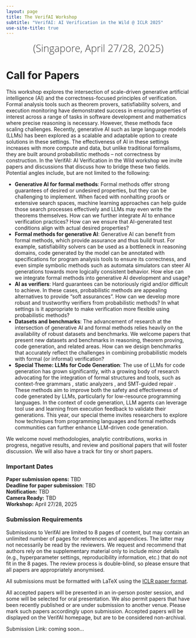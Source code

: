 ```yaml
---
layout: page
title: The VerifAI Workshop
subtitle: "VerifAI: AI Verification in the Wild @ ICLR 2025"
use-site-title: true
---
```

<div class="venue" style="font-size: 27px; display: block; font-family: 'Open Sans', 'Helvetica Neue', Helvetica, Arial, sans-serif; font-weight: 300; color: #404040; text-align: center;">
  (Singapore, April 27/28, 2025)
</div>


# Call for Papers

This workshop explores the intersection of scale-driven generative artificial intelligence (AI) and the correctness-focused principles of verification. Formal analysis tools such as theorem provers, satisfiability solvers, and execution monitoring have demonstrated success in ensuring properties of interest across a range of tasks in software development and mathematics where precise reasoning is necessary. However, these methods face scaling challenges. Recently, generative AI such as large language models (LLMs) has been explored as a scalable and adaptable option to create solutions in these settings. The effectiveness of AI in these settings increases with more compute and data, but unlike traditional formalisms, they are built around probabilistic methods – not correctness by construction. In the VerifAI: AI Verification in the Wild workshop we invite papers and discussions that discuss how to bridge these two fields. Potential angles include, but are not limited to the following:
- **Generative AI for formal methods**: Formal methods offer strong guarantees of desired or undesired properties, but they can be challenging to implement. When faced with nonhalting proofs or extensive search spaces, machine learning approaches can help guide those search processes effectively and LLMs may even write the theorems themselves. How can we further integrate AI to enhance verification practices? How can we ensure that AI-generated test conditions align with actual desired properties?
- **Formal methods for generative AI**: Generative AI can benefit from formal methods, which provide assurance and thus build trust. For example, satisfiability solvers can be used as a bottleneck in reasoning domains, code generated by the model can be annotated with specifications for program analysis tools to ensure its correctness, and even simple symbolic methods such as automata simulators can steer AI generations towards more logically consistent behavior. How else can we integrate formal methods into generative AI development and usage?
- **AI as verifiers**: Hard guarantees can be notoriously rigid and/or difficult to achieve. In these cases, probabilistic methods are appealing alternatives to provide “soft assurances”. How can we develop more robust and trustworthy verifiers from probabilistic methods? In what settings is it appropriate to make verification more flexible using probabilistic methods?
- **Datasets and benchmarks**: The advancement of research at the intersection of generative AI and formal methods relies heavily on the availability of robust datasets and benchmarks. We welcome papers that present new datasets and benchmarks in reasoning, theorem proving, code generation, and related areas. How can we design benchmarks that accurately reflect the challenges in combining probabilistic models with formal (or informal) verification?
- **Special Theme: LLMs for Code Generation**: The use of LLMs for code generation has grown significantly, with a growing body of research advocating for the integration of formal structures and tools, such as context-free grammars , static analyzers , and SMT-guided repair . These methods aim to improve both the safety and effectiveness of code generated by LLMs, particularly for low-resource programming languages. In the context of code generation, LLM agents can leverage tool use and learning from execution feedback  to validate their generations. This year, our special theme invites researchers to explore how techniques from programming languages and formal methods communities can further enhance LLM-driven code generation.

We welcome novel methodologies, analytic contributions, works in progress, negative results, and review and positional papers that will foster discussion. We will also have a track for tiny or short papers.

### Important Dates 

<!--{% include dates.md %} <a href="{site.url}/2020/img/KR2ML2020_template.zip">NeurIPS paper format (adapted)</a>. -->
**Paper submission opens:** TBD <br>
**Deadline for paper submission**: TBD<br>
**Notification:** TBD <br>
**Camera Ready:** TBD <br>
**Workshop:** April 27/28, 2025

### Submission Requirements

Submissions to VerifAI are limited to 8 pages of content, but may contain an unlimited number of pages for references and appendices. The latter may not necessarily be read by the reviewers. We request and recommend that authors rely on the supplementary material only to include minor details (e.g., hyperparameter settings, reproducibility information, etc.) that do not fit in the 8 pages. The review process is double-blind, so please ensure that all papers are appropriately anonymised.

All submissions must be formatted with LaTeX using the [ICLR paper format](https://github.com/ICLR/Master-Template/raw/master/iclr2025.zip). 

All accepted papers will be presented in an in-person poster session, and some will be selected for oral presentation. We also permit papers that have been recently published or are under submission to another venue. Please mark such papers accordingly upon submission. Accepted papers will be displayed on the VerifAI homepage, but are to be considered non-archival.

Submission Link: coming soon...
